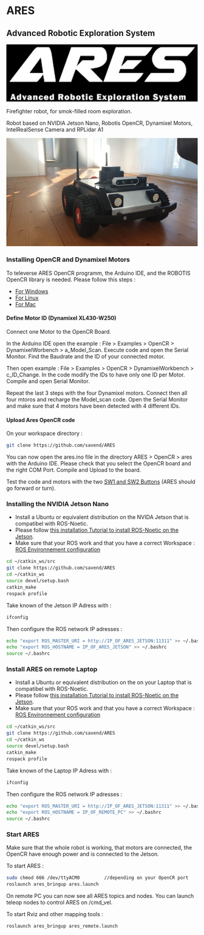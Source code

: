# ARES
## Advanced Robotic Exploration System

<p align="center">
  <img height="150" src="ares_interface/src/ARESLOGO_Black.jpg" />
</p>


Firefighter robot, for smok-filled room exploration.

Robot based on NVIDIA Jetson Nano, Robotis OpenCR, Dynamixel Motors, IntelRealSense Camera and RPLidar A1

<p align="center">
  <img widtht="1280" src="ares_robot.jpeg" />
</p>

### Installing OpenCR and Dynamixel Motors

To televerse ARES OpenCR programm, the Arduino IDE, and the ROBOTIS OpenCR library is needed. Please follow this steps :
* [For Windows](https://emanual.robotis.com/docs/en/parts/controller/opencr10/#install-on-windows)
* [For Linux ](https://emanual.robotis.com/docs/en/parts/controller/opencr10/#arduino-ide)
* [For Mac](https://emanual.robotis.com/docs/en/parts/controller/opencr10/#install-on-mac)

#### Define Motor ID (Dynamixel XL430-W250)
Connect one Motor to the OpenCR Board.

In the Arduino IDE open the example : File > Examples > OpenCR > DynamixelWorbench > a_Model_Scan. Execute code and open the Serial Monitor. Find the Baudrate and the ID of your connected motor. 

Then open example : File > Examples > OpenCR > DynamixelWorkbench > c_ID_Change.
In the code modify the IDs to have only one ID per Motor. Compile and open Serial Monitor.

Repeat the last 3 steps with the four Dynamixel motors. Connect then all four mtoros and recharge the Model_scan code. Open the Serial Monitor and make sure that 4 motors have been detected with 4 different IDs.

#### Upload Ares OpenCR code

On your workspace directory :
```sh
git clone https://github.com/savend/ARES
```

You can now open the ares.ino file in the directory ARES > OpenCR > ares with the Arduino IDE. Please check that you select the OpenCR board and the right COM Port. Compile and Upload to the board.

Test the code and motors with the two [SW1 and SW2 Buttons](https://emanual.robotis.com/docs/en/parts/controller/opencr10/#push-switch) (ARES should go forward or turn).

### Installing the NVIDIA Jetson Nano

* Install a Ubuntu or equivalent distribution on the NVIDA Jetson that is compatibel with ROS-Noetic.
* Please follow [this installation Tutorial to install ROS-Noetic on the Jetson](http://wiki.ros.org/noetic/Installation).
* Make sure that your ROS work and that you have a correct Workspace : [ROS Environnement configuration](http://wiki.ros.org/ROS/Tutorials/InstallingandConfiguringROSEnvironment)

```sh
cd ~/catkin_ws/src
git clone https://github.com/savend/ARES
cd ~/catkin_ws
source devel/setup.bash
catkin_make
rospack profile
```
Take known of the Jetson IP Adress with :
```sh
ifconfig
```
Then configure the ROS network IP adresses :
```sh
echo "export ROS_MASTER_URI = http://IP_OF_ARES_JETSON:11311" >> ~/.bashrc
echo "export ROS_HOSTNAME = IP_OF_ARES_JETSON" >> ~/.bashrc
source ~/.bashrc
```

### Install ARES on remote Laptop

* Install a Ubuntu or equivalent distribution on the on your Laptop that is compatibel with ROS-Noetic.
* Please follow [this installation Tutorial to install ROS-Noetic on the Jetson](http://wiki.ros.org/noetic/Installation).
* Make sure that your ROS work and that you have a correct Workspace : [ROS Environnement configuration](http://wiki.ros.org/ROS/Tutorials/InstallingandConfiguringROSEnvironment)

```sh
cd ~/catkin_ws/src
git clone https://github.com/savend/ARES
cd ~/catkin_ws
source devel/setup.bash
catkin_make
rospack profile
```

Take known of the Laptop IP Adress with :
```sh
ifconfig
```
Then configure the ROS network IP adresses :
```sh
echo "export ROS_MASTER_URI = http://IP_OF_ARES_JETSON:11311" >> ~/.bashrc
echo "export ROS_HOSTNAME = IP_OF_REMOTE_PC" >> ~/.bashrc
source ~/.bashrc
```

### Start ARES

Make sure that the whole robot is working, that motors are connected, the OpenCR have enough power and is connected to the Jetson.

To start ARES :
```sh
sudo chmod 666 /dev/ttyACM0 		//depending on your OpenCR port
roslaunch ares_bringup ares.launch
```

On remote PC you can now see all ARES topics and nodes. You can launch teleop nodes to control ARES on /cmd_vel. 

To start Rviz and other mapping tools :
```sh
roslaunch ares_bringup ares_remote.launch
```
